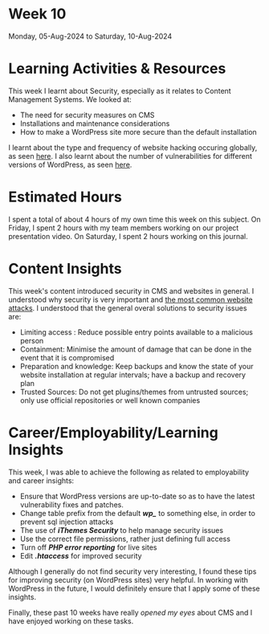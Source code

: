 # Week 10
Monday, 05-Aug-2024 to Saturday, 10-Aug-2024

# Learning Activities & Resources
This week I learnt about Security, especially as it relates to Content Management Systems. We looked at:
* The need for security measures on CMS​
* Installations and maintenance considerations​
* How to make a WordPress site more secure than the default installation​

I learnt about the type and frequency of website hacking occuring globally, as seen [here](https://patchstack.com/articles/website-hacking-statistics/). I also learnt about the number of vulnerabilities for different versions of WordPress, as seen [here](https://www.wpwhitesecurity.com/wordpress-security-news-updates/statistics-70-percent-wordpress-installations-vulnerable/).
​
# Estimated Hours
I spent a total of about 4 hours of my own time this week on this subject. On Friday, I spent 2 hours with my team members working on our project presentation video. On Saturday, I spent 2 hours working on this journal.

# Content Insights
This week's content introduced security in CMS and websites in general. I understood why security is very important and [the most common website attacks](https://www.tripwire.com/state-of-security/most-common-website-security-attacks-and-how-to-protect-yourself). I understood that the general overal solutions to security issues are:
* Limiting access : Reduce possible entry points available to a malicious person​
* Containment: Minimise the amount of damage that can be done in the event that it is compromised​
* Preparation and knowledge: Keep backups and know the state of your website installation at regular intervals; have a backup and recovery plan​
* Trusted Sources​: Do not get plugins/themes from untrusted sources; ​only use official repositories or well known companies​

# Career/Employability/Learning Insights
This week, I was able to achieve the following as related to employability and career insights:
* Ensure that WordPress versions are up-to-date so as to have the latest vulnerability fixes and patches.
* Change table prefix from the default ***wp_*** to something else, in order to prevent sql injection attacks
* The use of ***iThemes Security*** to help manage security issues
* Use the correct file permissions, rather just defining full access
* Turn off ***PHP error reporting*** for live sites
* Edit ***.htaccess*** for improved security

Although I generally do not find security very interesting, I found these tips for improving security (on WordPress sites) very helpful. In working with WordPress in the future, I would definitely ensure that I apply some of these insights. 

Finally, these past 10 weeks have really *opened my eyes* about CMS and I have enjoyed working on these tasks.
